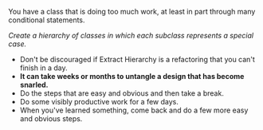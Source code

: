 You have a class that is doing too much work, at least in part through many conditional statements.

*Create a hierarchy of classes in which each subclass represents a special case.*

+ Don't be discouraged if Extract Hierarchy is a refactoring that you can't finish in a day.
+ **It can take weeks or months to untangle a design that has become snarled.**
+ Do the steps that are easy and obvious and then take a break.
+ Do some visibly productive work for a few days.
+ When you've learned something, come back and do a few more easy and obvious steps.
